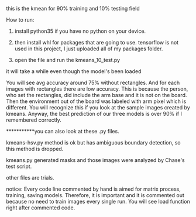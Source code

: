 this is the kmean for 90% training and 10% testing field

How to run:

1. install python35 if you have no python on your device.

2. then install whl for packages that are going to use. tensorflow is not used in this project, I just uploaded all of my packages folder.

3. open the file and run the kmeans_10_test.py

it will take a while even though the model's been loaded

You will see avg accuracy around 75% without rectangles. And for each images with rectangles there are low accuracy. This is because the person, who set the rectangles, did include the arm base and it is not on the board. Then the environment out of the board was labeled with arm pixel which is different. You will recognize this if you look at the sample images created by kmeans. Anyway, the best prediction of our three models is over 90% if I remembered correctly.


***********you can also look at these .py files.

kmeans-hsv.py method is ok but has ambiguous boundary detection, so this method is dropped.

kmeans.py generated masks and those images were analyzed by Chase's test script.

other files are trials.

notice: Every code line commented by hand is aimed for matrix process, training, saving models. Therefore, it is important and it is commented out because no need to train images every single run. You will see load function right after commented code.
